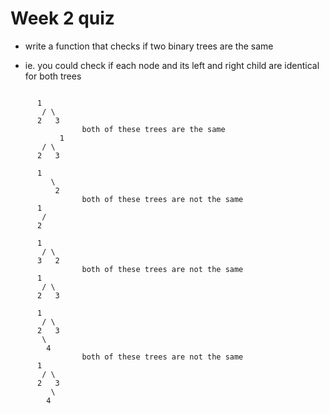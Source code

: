 # Week 2 quiz

* write a function that checks if two binary trees are the same

* ie. you could check if each node and its left and right child are identical for both trees

```

	  1			
	   / \
	  2   3   
	  			both of these trees are the same
		   1
	   / \
	  2   3
```

```
	  1			
	     \
	      2   
	  			both of these trees are not the same
	  1
	   / 
	  2   
```

```
	  1			
	   / \
	  3   2   
	  			both of these trees are not the same
	  1
	   / \
	  2   3
```

```
	  1			
	   / \
	  2   3
	   \
	    4   
	  			both of these trees are not the same
	  1
	   / \
	  2   3
	 	 \
	 	4
	 
```